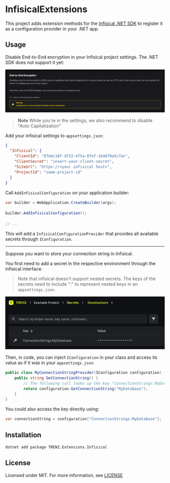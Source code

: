 # InfisicalExtensions

This project adds extension methods for the [Infisical .NET SDK](https://infisical.com/docs/sdks/languages/csharp) to
register it as a configuration provider in your .NET app.

## Usage

Disable End-to-End encryption in your Infisical project settings. The .NET SDK does not support it yet:

![Screenshot of disabled End-to-End Encryption checkbox](https://raw.githubusercontent.com/trenz-gmbh/infisical-extensions/main/docs/disable-e2ee.png)

> **Note**
> While you're in the settings, we also recommend to disable "Auto Capitalization"

Add your infisical settings to `appsettings.json`:

```json
{
  "Infisical": {
    "ClientId": "07ebc18f-df32-475a-8fef-1bdd79a5c7ac",
    "ClientSecret": "insert-your-client-secret",
    "SiteUrl": "https://<your infisical host>",
    "ProjectId": "some-project-id"
  }
}
```

Call `AddInfisicalConfiguration` on your application builder:

```csharp
var builder = WebApplication.CreateBuilder(args);

builder.AddInfisicalConfiguration();

// ...
```

This will add a `InfisicalConfigurationProvider` that provides all available secrets through `IConfiguration`.

---

Suppose you want to store your connection string in Infisical.

You first need to add a secret in the respective environment through the infisical interface:

> Note that infisical doesn't support nested secrets. The keys of the secrets need to include ":" to represent nested
> keys in an `appsettings.json`.

![Screenshot of Infisical with a secret called "ConnectionStrings:MyDatabase"](https://raw.githubusercontent.com/trenz-gmbh/infisical-extensions/main/docs/example-screenshot.png)

Then, in code, you can inject `IConfiguration` in your class and access its value as if it was in your
`appsettings.json`:

```csharp
public class MyConnectionStringProvider(IConfiguration configuration) {
    public string GetConnectionString() {
        // The following call looks up the key "ConnectionStrings:MyDatabase" in IConfiguration
        return configuration.GetConnectionString("MyDatabase");
    }
}
```

You could also access the key directly using:

```csharp
var connectionString = configuration["ConnectionStrings:MyDatabase"];
```

## Installation

```bash
dotnet add package TRENZ.Extensions.Infisical
```

## License

Licensed under MIT. For more information, see [LICENSE](LICENSE)
